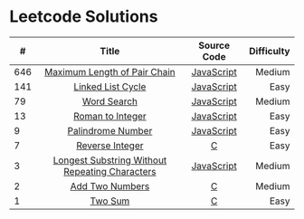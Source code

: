 # Leetcode Solutions

| # | Title | Source Code | Difficulty |
| --|:-----:|:-----------:| ----------:|
| 646 | [Maximum Length of Pair Chain](https://leetcode.com/problems/maximum-length-of-pair-chain/description/) | [JavaScript](https://github.com/hizoubin/leetcode/blob/master/Solutions/646/solution.js) | Medium |
| 141 | [Linked List Cycle](https://leetcode.com/problems/linked-list-cycle/discuss/) | [JavaScript](https://github.com/hizoubin/leetcode/blob/master/Solutions/Linked%20List%20Cycke/hasCycle.js) | Easy |
| 79 | [Word Search](https://leetcode.com/problems/word-search/description/) | [JavaScript](https://github.com/hizoubin/leetcode/blob/master/Solutions/Word%20Search/wordSearch.js) | Medium |
| 13 | [Roman to Integer](https://leetcode.com/problems/roman-to-integer/description/) | [JavaScript](https://github.com/hizoubin/leetcode/blob/master/Solutions/Roman%20to%20Integer/romanToInt.js) | Easy |
| 9 | [Palindrome Number](https://leetcode.com/problems/palindrome-number/) | [JavaScript](https://github.com/hizoubin/leetcode/blob/master/Solutions/Palindrome%20Number/palindromeNumber.js) | Easy |
| 7 | [Reverse Integer](https://leetcode.com/problems/reverse-integer/) | [C](https://github.com/hizoubin/leetcode/blob/master/Solutions/Reverse%20Integer/reverse.c) | Easy |
| 3 | [Longest Substring Without Repeating Characters](https://leetcode.com/problems/longest-substring-without-repeating-characters/#/description) | [JavaScript](https://github.com/hizoubin/leetcode/blob/master/Solutions/Longest%20Substring%20Without%20Repeating%20Characters/lengthOfLongestSubstring.js) | Medium |
| 2 | [Add Two Numbers](https://leetcode.com/problems/add-two-numbers/) | [C](https://github.com/hizoubin/leetcode/blob/master/Solutions/Add%20Two%20Numbers/addTwoNumbers.c) | Medium |
| 1 | [Two Sum](https://leetcode.com/problems/two-sum/) | [C](https://github.com/hizoubin/leetcode/blob/master/Solutions/Two%20Sum/twoSum.c) | Easy |